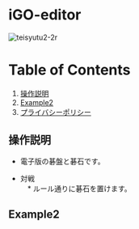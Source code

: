 # iGO-editor
![teisyutu2-2r](https://user-images.githubusercontent.com/55012754/65386520-b93adc80-dd77-11e9-9d2e-220e9f3eb84f.gif)

# Table of Contents
1. [操作説明](#操作説明)
2. [Example2](#example2)
3. [プライバシーポリシー](https://yoshio-konosu.github.io/igo-editor/)

## 操作説明
+ 電子版の碁盤と碁石です。

+ 対戦  
　* ルール通りに碁石を置けます。  
## Example2
